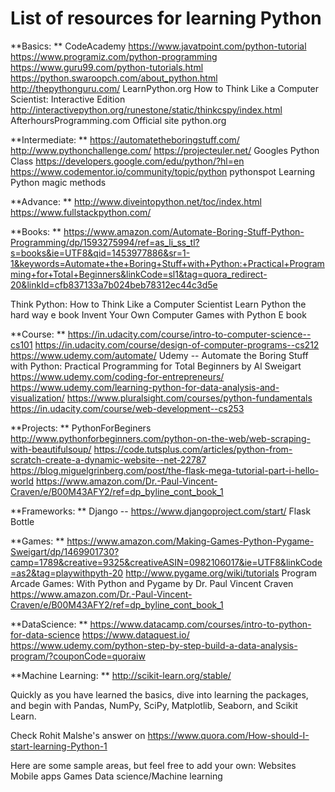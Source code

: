 # List of resources for learning Python

**Basics: ** 
CodeAcademy
https://www.javatpoint.com/python-tutorial
https://www.programiz.com/python-programming
https://www.guru99.com/python-tutorials.html
https://python.swaroopch.com/about_python.html
http://thepythonguru.com/
LearnPython.org
How to Think Like a Computer Scientist: Interactive Edition http://interactivepython.org/runestone/static/thinkcspy/index.html
AfterhoursProgramming.com
Official site python.org


**Intermediate: **
https://automatetheboringstuff.com/
http://www.pythonchallenge.com/
https://projecteuler.net/
Googles Python Class https://developers.google.com/edu/python/?hl=en
https://www.codementor.io/community/topic/python
pythonspot
Learning Python magic methods


**Advance: **
http://www.diveintopython.net/toc/index.html
https://www.fullstackpython.com/


**Books: **
https://www.amazon.com/Automate-Boring-Stuff-Python-Programming/dp/1593275994/ref=as_li_ss_tl?s=books&ie=UTF8&qid=1453977886&sr=1-1&keywords=Automate+the+Boring+Stuff+with+Python:+Practical+Programming+for+Total+Beginners&linkCode=sl1&tag=quora_redirect-20&linkId=cfb837133a7b024beb78312ec44c3d5e

Think Python: How to Think Like a Computer Scientist
Learn Python the hard way e book
Invent Your Own Computer Games with Python E book


**Course: **
https://in.udacity.com/course/intro-to-computer-science--cs101
https://in.udacity.com/course/design-of-computer-programs--cs212
https://www.udemy.com/automate/ Udemy -- Automate the Boring Stuff with Python: Practical Programming for Total Beginners by Al Sweigart
https://www.udemy.com/coding-for-entrepreneurs/
https://www.udemy.com/learning-python-for-data-analysis-and-visualization/
https://www.pluralsight.com/courses/python-fundamentals
https://in.udacity.com/course/web-development--cs253


**Projects: **
PythonForBeginers http://www.pythonforbeginners.com/python-on-the-web/web-scraping-with-beautifulsoup/
https://code.tutsplus.com/articles/python-from-scratch-create-a-dynamic-website--net-22787
https://blog.miguelgrinberg.com/post/the-flask-mega-tutorial-part-i-hello-world
https://www.amazon.com/Dr.-Paul-Vincent-Craven/e/B00M43AFY2/ref=dp_byline_cont_book_1


**Frameworks: **
Django -- https://www.djangoproject.com/start/
Flask
Bottle


**Games: **
https://www.amazon.com/Making-Games-Python-Pygame-Sweigart/dp/1469901730?camp=1789&creative=9325&creativeASIN=0982106017&ie=UTF8&linkCode=as2&tag=playwithpyth-20
http://www.pygame.org/wiki/tutorials
Program Arcade Games: With Python and Pygame by Dr. Paul Vincent Craven https://www.amazon.com/Dr.-Paul-Vincent-Craven/e/B00M43AFY2/ref=dp_byline_cont_book_1


**DataScience: **
https://www.datacamp.com/courses/intro-to-python-for-data-science
https://www.dataquest.io/ 	
https://www.udemy.com/python-step-by-step-build-a-data-analysis-program/?couponCode=quoraiw


**Machine Learning: **
http://scikit-learn.org/stable/

Quickly as you have learned the basics, dive into learning the packages, and begin with Pandas, NumPy, SciPy, Matplotlib, Seaborn, and Scikit Learn.

Check Rohit Malshe's answer on https://www.quora.com/How-should-I-start-learning-Python-1

Here are some sample areas, but feel free to add your own:
Websites
Mobile apps
Games
Data science/Machine learning